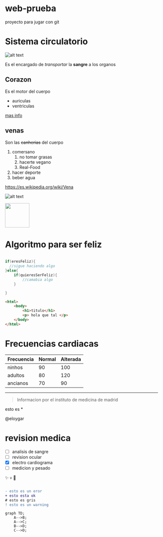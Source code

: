 # web-prueba
proyecto para jugar con git
# Sistema circulatorio


![alt text][foto_Sistema]

Es el encargado de *transportar* la **sangre** a los organos 

## Corazon

Es el motor del cuerpo 
- auriculas
- ventriculas

[mas info](https://es.wikipedia.org/wiki/Coraz%C3%B3n)


## venas 

Son las ~~canherias~~ del cuerpo

1. comersano
   1. no tomar grasas
   2. hacerte vegano
   3. Real-Food
2. hacer deporte
3. beber agua
 

https://es.wikipedia.org/wiki/Vena


![alt text](https://w7.pngwing.com/pngs/235/656/png-transparent-black-broken-heart-illustration-broken-heart-symbol-computer-icons-heart-emoji-love-heart-logo-thumbnail.png)


<img width="80px" src="https://w7.pngwing.com/pngs/235/656/png-transparent-black-broken-heart-illustration-broken-heart-symbol-computer-icons-heart-emoji-love-heart-logo-thumbnail.png">

# Algoritmo para ser feliz


```java

if(eresFeliz){
  //sigue haciendo algo
}else{
    if(quieresSerFeliz){
        //camabia algo
    }

}


```
```html
<html>
    <body>
        <h1>titulo</h1>
        <p> hola que tal </p>
    </body>
</html>

```


# Frecuencias cardiacas

| Frecuencia| Normal| Alterada|
|--------|----|----|
| ninhos |90  | 100|
|adultos |80  |120|
|ancianos| 70 |90|

---
> Informacion por el instituto de medicina de madrid


esto es \*

@eloygar

# revision medica
  - [ ] analisis de sangre
  - [ ] revision ocular
  - [x] electro cardiograma
  - [ ] medicion y pesado

:sparkles:
:skull:
:smoking:

 ```diff

 - esto es un eror
 + esto esta ok
 # esto es gris
 ! esto es un warning
```
```mermaid
graph TD;
    A-->B;
    A-->C;
    B-->D;
    C-->D;
```



[foto_Sistema]:https://curiosfera-ciencia.com/wp-content/uploads/2020/09/caracteristicas-del-aparato-circulatorio.jpg
